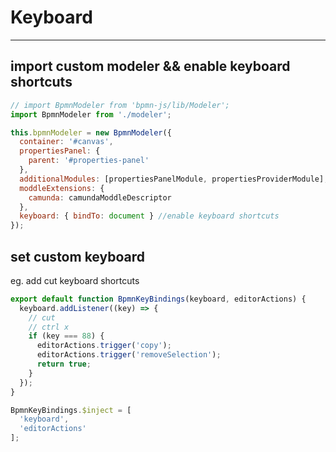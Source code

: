 # Keyboard

------

## import custom modeler && enable keyboard shortcuts

```js
// import BpmnModeler from 'bpmn-js/lib/Modeler';
import BpmnModeler from './modeler';

this.bpmnModeler = new BpmnModeler({
  container: '#canvas',
  propertiesPanel: {
    parent: '#properties-panel'
  },
  additionalModules: [propertiesPanelModule, propertiesProviderModule],
  moddleExtensions: {
    camunda: camundaModdleDescriptor
  },
  keyboard: { bindTo: document } //enable keyboard shortcuts
});
```

## set custom keyboard

eg. add cut keyboard shortcuts
```js
export default function BpmnKeyBindings(keyboard, editorActions) {
  keyboard.addListener((key) => {
    // cut
    // ctrl x
    if (key === 88) {
      editorActions.trigger('copy');
      editorActions.trigger('removeSelection');
      return true;
    }
  });
}

BpmnKeyBindings.$inject = [
  'keyboard',
  'editorActions'
];
```
